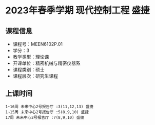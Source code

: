 # 2023年春季学期 现代控制工程 盛捷






## 课程信息

- 课程号：MEEN6102P.01
- 学分：3
- 教学类型：理论课
- 开课单位：精密机械与精密仪器系
- 课程类别：硕士
- 课程层次：研究生课程

## 上课时间

```
1~16周 未来中心2号报告厅 :3(11,12,13) 盛捷
1~15周 未来中心2号报告厅 :5(8,9,10) 盛捷
17周 未来中心2号报告厅 :7(8,9,10) 盛捷
```

